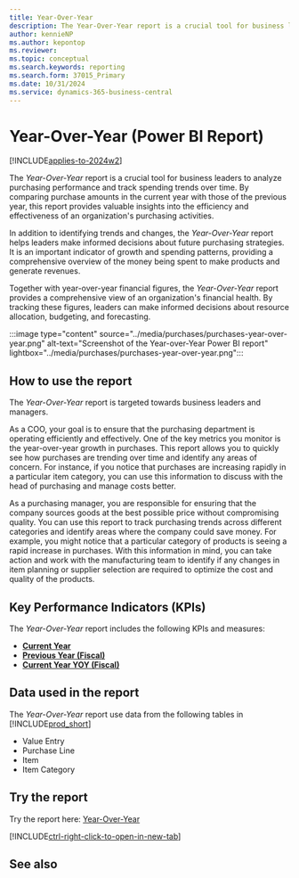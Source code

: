 ```yaml
---
title: Year-Over-Year
description: The Year-Over-Year report is a crucial tool for business leaders to analyze purchasing performance and track spending trends over time.
author: kennieNP
ms.author: kepontop
ms.reviewer:
ms.topic: conceptual
ms.search.keywords: reporting
ms.search.form: 37015_Primary
ms.date: 10/31/2024
ms.service: dynamics-365-business-central
---
```


# Year-Over-Year (Power BI Report)

[!INCLUDE[applies-to-2024w2](includes/applies-to-2024w2.md)]

The *Year-Over-Year* report is a crucial tool for business leaders to analyze purchasing performance and track spending trends over time. By comparing purchase amounts in the current year with those of the previous year, this report provides valuable insights into the efficiency and effectiveness of an organization's purchasing activities.

In addition to identifying trends and changes, the *Year-Over-Year* report helps leaders make informed decisions about future purchasing strategies. It is an important indicator of growth and spending patterns, providing a comprehensive overview of the money being spent to make products and generate revenues.

Together with year-over-year financial figures, the *Year-Over-Year* report provides a comprehensive view of an organization's financial health. By tracking these figures, leaders can make informed decisions about resource allocation, budgeting, and forecasting.

:::image type="content" source="../media/purchases/purchases-year-over-year.png" alt-text="Screenshot of the Year-over-Year Power BI report" lightbox="../media/purchases/purchases-year-over-year.png":::

## How to use the report

The *Year-Over-Year* report is targeted towards business leaders and managers.

As a COO, your goal is to ensure that the purchasing department is operating efficiently and effectively. One of the key metrics you monitor is the year-over-year growth in purchases. This report allows you to quickly see how purchases are trending over time and identify any areas of concern. For instance, if you notice that purchases are increasing rapidly in a particular item category, you can use this information to discuss with the head of purchasing and manage costs better.

As a purchasing manager, you are responsible for ensuring that the company sources goods at the best possible price without compromising quality. You can use this report to track purchasing trends across different categories and identify areas where the company could save money. For example, you might notice that a particular category of products is seeing a rapid increase in purchases. With this information in mind, you can take action and work with the manufacturing team to identify if any changes in item planning or supplier selection are required to optimize the cost and quality of the products.

## Key Performance Indicators (KPIs)

The *Year-Over-Year* report includes the following KPIs and measures: 

- [**Current Year**](####)
- [**Previous Year (Fiscal)**](####)
- [**Current Year YOY (Fiscal)**](####)

## Data used in the report

The *Year-Over-Year* report use data from the following tables in [!INCLUDE[prod_short](includes/prod_short.md)]

- Value Entry
- Purchase Line
- Item
- Item Category

## Try the report

Try the report here: [Year-Over-Year](https://businesscentral.dynamics.com?page=37015)

[!INCLUDE[ctrl-right-click-to-open-in-new-tab](includes/ctrl-right-click-to-open-in-new-tab.md)]

## See also
